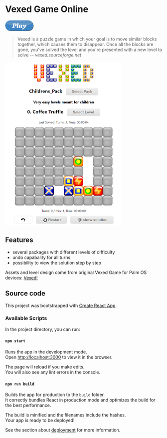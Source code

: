 # Vexed Game Online

[![vedex screenshot](img/button_play.png)](https://tnxec2.github.io/vexed-react-app/)

> Vexed is a puzzle game in which your goal is to move similar blocks together, which causes them to disappear. Once all the blocks are gone, you've solved the level and you're presented with a new level to solve
> -- <cite>vexed.sourceforge.net</cite>

![vedex screenshot](img/vexed.png)

## Features

- several packages with different levels of difficulty
- undo capabality for all turns
- possibility to view the solution step by step

Assets and level design come from original Vexed Game for Palm OS devices:
[Vexed!](https://vexed.sourceforge.net/)

## Source code

This project was bootstrapped with [Create React App](https://github.com/facebook/create-react-app).

### Available Scripts

In the project directory, you can run:

#### `npm start`

Runs the app in the development mode.\
Open [http://localhost:3000](http://localhost:3000) to view it in the browser.

The page will reload if you make edits.\
You will also see any lint errors in the console.

#### `npm run build`

Builds the app for production to the `build` folder.\
It correctly bundles React in production mode and optimizes the build for the best performance.

The build is minified and the filenames include the hashes.\
Your app is ready to be deployed!

See the section about [deployment](https://facebook.github.io/create-react-app/docs/deployment) for more information.
